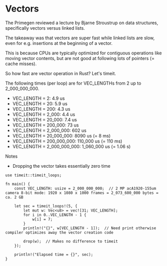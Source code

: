 # Vectors

The Primegen reviewed a lecture by Bjarne Stroustrup on data structures, specifically vectors versus linked lists.

The takeaway was that vectors are super fast while linked lists are slow, even for e.g. insertions at the beginning of a vector.

This is because CPUs are typically optimized for contiguous operations like moving vector contents, but are not good at following lots of pointers (= cache misses). 

So how fast are vector operation in Rust? Let's timeit.

The following times (per loop) are for VEC_LENGTHs from 2 up to 2_000_000_000.

- VEC_LENGTH = 2: 4.9 us
- VEC_LENGTH = 20: 5.9 us
- VEC_LENGTH = 200: 4.3 us
- VEC_LENGTH = 2_000: 4.4 us
- VEC_LENGTH = 20_000: 7.4 us
- VEC_LENGTH = 200_000: 73 us
- VEC_LENGTH = 2_000_000: 602 us
- VEC_LENGTH = 20_000_000: 8090 us (= 8 ms)
- VEC_LENGTH = 200_000_000: 110_000 us (= 110 ms)
- VEC_LENGTH = 2_000_000_000: 1_060_000 us (= 1.06 s)

Notes
- Dropping the vector takes essentially zero time

```
use timeit::timeit_loops;

fn main() {
    const VEC_LENGTH: usize = 2_000_000_000;  // 2 MP acA1920-155um camera 8-bit mode: 1920 x 1080 x 1000 frames = 2_073_600_000 bytes = ca. 2 GB

    let sec = timeit_loops!(5, {
        let mut w: Vec<u8> = vec![31; VEC_LENGTH];
        for i in 0..VEC_LENGTH - 1 {
            w[i] = 7;
        }
        println!("{}", w[VEC_LENGTH - 1]);  // Need print otherwise compiler optimizes away the vector creation code

        drop(w);  // Makes no difference to timeit
    });

    println!("Elapsed time = {}", sec);
}
```
